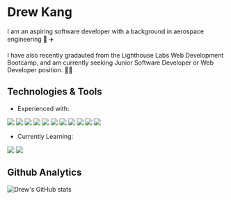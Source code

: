 # Drew Kang

I am an aspiring software developer with a background in aerospace engineering 🚀 ✈️

I have also recently gradauted from the Lighthouse Labs Web Development Bootcamp, and am currently seeking Junior Software Developer or Web Developer position. 👨‍💻

## Technologies & Tools
- Experienced with:

![](https://img.shields.io/badge/JavaScript-F7DF1E?style=for-the-badge&logo=javascript&logoColor=black)
![](https://img.shields.io/badge/Node.js-43853D?style=for-the-badge&logo=node.js&logoColor=white)
![](https://img.shields.io/badge/HTML5-E34F26?style=for-the-badge&logo=html5&logoColor=white)
![](https://img.shields.io/badge/CSS3-1572B6?style=for-the-badge&logo=css3&logoColor=white)
![](https://img.shields.io/badge/Sass-CC6699?style=for-the-badge&logo=sass&logoColor=white)
![](https://img.shields.io/badge/Ruby-CC342D?style=for-the-badge&logo=ruby&logoColor=white)
![](https://img.shields.io/badge/PostgreSQL-316192?style=for-the-badge&logo=postgresql&logoColor=white)
![](https://img.shields.io/badge/jQuery-0769AD?style=for-the-badge&logo=jquery&logoColor=white)
![](https://img.shields.io/badge/React-20232A?style=for-the-badge&logo=react&logoColor=61DAFB)
![](https://img.shields.io/badge/Express.js-404D59?style=for-the-badge)
![](https://img.shields.io/badge/Material--UI-0081CB?style=for-the-badge&logo=material-ui&logoColor=white)

- Currently Learning:

![](https://img.shields.io/badge/Java-ED8B00?style=for-the-badge&logo=java&logoColor=white)
![](https://img.shields.io/badge/Django-092E20?style=for-the-badge&logo=django&logoColor=white)

<!-- Find More here:
https://dev.to/envoy_/150-badges-for-github-pnk 
-->

## Github Analytics
![Drew's GitHub stats](https://github-readme-stats.vercel.app/api?username=KangerDrew&show_icons=true&theme=dark)
<!-- ![Drew's Langs](https://github-readme-stats.vercel.app/api/top-langs/?username=KangerDrew&layout=compact&theme=merko)
 -->
 
 
<!--
**KangerDrew/KangerDrew** is a ✨ _special_ ✨ repository because its `README.md` (this file) appears on your GitHub profile.

Here are some ideas to get you started:

- 👯 I’m looking to collaborate on ...
- 🤔 I’m looking for help with ...
- 💬 Ask me about ...
- ⚡ Fun fact: ...
-->
